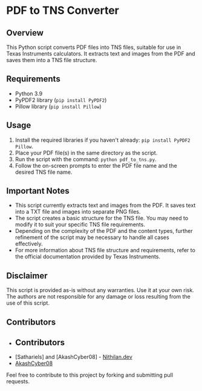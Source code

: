 # PDF to TNS Converter

## Overview
This Python script converts PDF files into TNS files, suitable for use in Texas Instruments calculators. It extracts text and images from the PDF and saves them into a TNS file structure.

## Requirements
- Python 3.9
- PyPDF2 library (`pip install PyPDF2`)
- Pillow library (`pip install Pillow`)

## Usage
1. Install the required libraries if you haven't already: `pip install PyPDF2 Pillow`.
2. Place your PDF file(s) in the same directory as the script.
3. Run the script with the command: `python pdf_to_tns.py`.
4. Follow the on-screen prompts to enter the PDF file name and the desired TNS file name.

## Important Notes
- This script currently extracts text and images from the PDF. It saves text into a TXT file and images into separate PNG files.
- The script creates a basic structure for the TNS file. You may need to modify it to suit your specific TNS file requirements.
- Depending on the complexity of the PDF and the content types, further refinement of the script may be necessary to handle all cases effectively.
- For more information about TNS file structure and requirements, refer to the official documentation provided by Texas Instruments.

## Disclaimer
This script is provided as-is without any warranties. Use it at your own risk. The authors are not responsible for any damage or loss resulting from the use of this script.

## Contributors
- ## Contributors
- [Sathariels] and [AkashCyber08] - [Nithilan.dev](https://nithilan.dev)
- [AkashCyber08](https://github.com/Akashcyber08)


Feel free to contribute to this project by forking and submitting pull requests.

